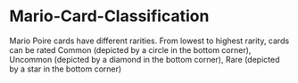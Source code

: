# Mario-Card-Classification
Mario Poire cards have different rarities. From lowest to highest rarity, cards can be rated Common (depicted by a circle in the bottom corner), Uncommon (depicted by a diamond in the bottom corner), Rare (depicted by a star in the bottom corner)
